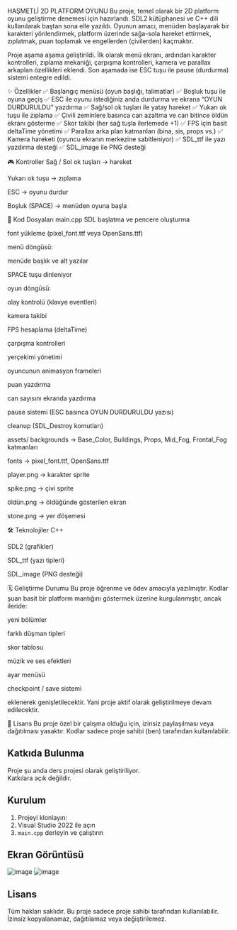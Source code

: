 HAŞMETLİ 2D PLATFORM OYUNU
Bu proje, temel olarak bir 2D platform oyunu geliştirme denemesi için hazırlandı. SDL2 kütüphanesi ve C++ dili kullanılarak baştan sona elle yazıldı. Oyunun amacı, menüden başlayarak bir karakteri yönlendirmek, platform üzerinde sağa-sola hareket ettirmek, zıplatmak, puan toplamak ve engellerden (çivilerden) kaçmaktır.

Proje aşama aşama geliştirildi. İlk olarak menü ekranı, ardından karakter kontrolleri, zıplama mekaniği, çarpışma kontrolleri, kamera ve parallax arkaplan özellikleri eklendi. Son aşamada ise ESC tuşu ile pause (durdurma) sistemi entegre edildi.

✨ Özellikler
✅ Başlangıç menüsü (oyun başlığı, talimatlar)
✅ Boşluk tuşu ile oyuna geçiş
✅ ESC ile oyunu istediğiniz anda durdurma ve ekrana “OYUN DURDURULDU” yazdırma
✅ Sağ/sol ok tuşları ile yatay hareket
✅ Yukarı ok tuşu ile zıplama
✅ Çivili zeminlere basınca can azaltma ve can bitince öldün ekranı gösterme
✅ Skor takibi (her sağ tuşla ilerlemede +1)
✅ FPS için basit deltaTime yönetimi
✅ Parallax arka plan katmanları (bina, sis, props vs.)
✅ Kamera hareketi (oyuncu ekranın merkezine sabitleniyor)
✅ SDL_ttf ile yazı yazdırma desteği
✅ SDL_image ile PNG desteği

🎮 Kontroller
Sağ / Sol ok tuşları → hareket

Yukarı ok tuşu → zıplama

ESC → oyunu durdur

Boşluk (SPACE) → menüden oyuna başla

🧩 Kod Dosyaları
main.cpp
SDL başlatma ve pencere oluşturma

font yükleme (pixel_font.ttf veya OpenSans.ttf)

menü döngüsü:

menüde başlık ve alt yazılar

SPACE tuşu dinleniyor

oyun döngüsü:

olay kontrolü (klavye eventleri)

kamera takibi

FPS hesaplama (deltaTime)

çarpışma kontrolleri

yerçekimi yönetimi

oyuncunun animasyon frameleri

puan yazdırma

can sayısını ekranda yazdırma

pause sistemi (ESC basınca OYUN DURDURULDU yazısı)

cleanup (SDL_Destroy komutları)

assets/
backgrounds → Base_Color, Buildings, Props, Mid_Fog, Frontal_Fog katmanları

fonts → pixel_font.ttf, OpenSans.ttf

player.png → karakter sprite

spike.png → çivi sprite

öldün.png → öldüğünde gösterilen ekran

stone.png → yer döşemesi

🛠️ Teknolojiler
C++

SDL2 (grafikler)

SDL_ttf (yazı tipleri)

SDL_image (PNG desteği)

🗓️ Geliştirme Durumu
Bu proje öğrenme ve ödev amacıyla yazılmıştır. Kodlar şuan basit bir platform mantığını göstermek üzerine kurgulanmıştır, ancak ileride:

yeni bölümler

farklı düşman tipleri

skor tablosu

müzik ve ses efektleri

ayar menüsü

checkpoint / save sistemi

eklenerek genişletilecektir. Yani proje aktif olarak geliştirilmeye devam edilecektir.

📌 Lisans
Bu proje özel bir çalışma olduğu için, izinsiz paylaşılması veya dağıtılması yasaktır. Kodlar sadece proje sahibi (ben) tarafından kullanılabilir.

## Katkıda Bulunma

Proje şu anda ders projesi olarak geliştiriliyor.  
Katkılara açık değildir.


## Kurulum

1. Projeyi klonlayın:
2. Visual Studio 2022 ile açın
3. `main.cpp` derleyin ve çalıştırın

## Ekran Görüntüsü
![image](https://github.com/user-attachments/assets/f27b4f9f-b0a8-4c3f-837c-5cfbc9c124a8)
![image](https://github.com/user-attachments/assets/bb922209-26d6-460a-8e8c-eb60fd23515a)

## Lisans

Tüm hakları saklıdır. Bu proje sadece proje sahibi tarafından kullanılabilir. İzinsiz kopyalanamaz, dağıtılamaz veya değiştirilemez.




